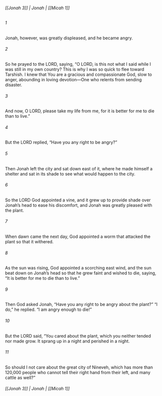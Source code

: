 ###### [[Jonah 3]] | Jonah | [[Micah 1]]

###### 1
Jonah, however, was greatly displeased, and he became angry.
###### 2
So he prayed to the LORD, saying, “O LORD, is this not what I said while I was still in my own country? This is why I was so quick to flee toward Tarshish. I knew that You are a gracious and compassionate God, slow to anger, abounding in loving devotion—One who relents from sending disaster.
###### 3
And now, O LORD, please take my life from me, for it is better for me to die than to live.”
###### 4
But the LORD replied, “Have you any right to be angry?”
###### 5
Then Jonah left the city and sat down east of it, where he made himself a shelter and sat in its shade to see what would happen to the city.
###### 6
So the LORD God appointed a vine, and it grew up to provide shade over Jonah’s head to ease his discomfort, and Jonah was greatly pleased with the plant.
###### 7
When dawn came the next day, God appointed a worm that attacked the plant so that it withered.
###### 8
As the sun was rising, God appointed a scorching east wind, and the sun beat down on Jonah’s head so that he grew faint and wished to die, saying, “It is better for me to die than to live.”
###### 9
Then God asked Jonah, “Have you any right to be angry about the plant?” “I do,” he replied. “I am angry enough to die!”
###### 10
But the LORD said, “You cared about the plant, which you neither tended nor made grow. It sprang up in a night and perished in a night.
###### 11
So should I not care about the great city of Nineveh, which has more than 120,000 people who cannot tell their right hand from their left, and many cattle as well?”

###### [[Jonah 3]] | Jonah | [[Micah 1]]
